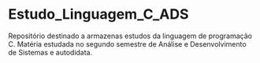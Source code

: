# Estudo_Linguagem_C_ADS
Repositório destinado a armazenas estudos da linguagem de programação C. Matéria estudada no segundo semestre de Análise e Desenvolvimento de Sistemas e autodidata.
